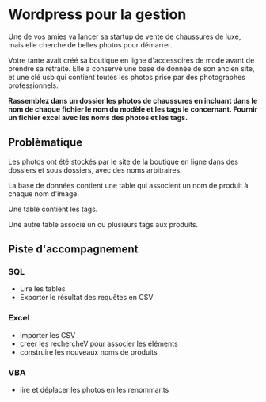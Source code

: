 # Wordpress pour la gestion

Une de vos amies va lancer sa startup de vente de chaussures de luxe, mais elle cherche de belles photos pour démarrer.

Votre tante avait créé sa boutique en ligne d'accessoires de mode avant de prendre sa retraite. Elle a conservé une base de donnée de son ancien site, et une clé usb qui contient toutes les photos prise par des photographes professionnels.

**Rassemblez dans un dossier les photos de chaussures en incluant dans le nom de chaque fichier le nom du modèle et les tags le concernant. Fournir un fichier excel avec les noms des photos et les tags.**

## Problèmatique

Les photos ont été stockés par le site de la boutique en ligne dans des dossiers et sous dossiers, avec des noms arbitraires.

La base de données contient une table qui associent un nom de produit à chaque nom d'image.

Une table contient les tags.

Une autre table associe un ou plusieurs tags aux produits.

## Piste d'accompagnement

### SQL
* Lire les tables
* Exporter le résultat des requêtes en CSV

### Excel
* importer les CSV
* créer les rechercheV pour associer les éléments 
* construire les nouveaux noms de produits

### VBA
* lire et déplacer les photos en les renommants



